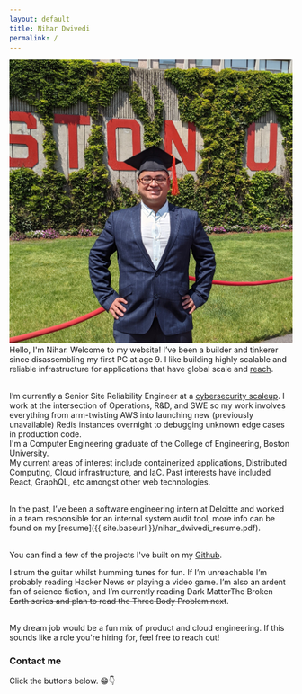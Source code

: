 ```yaml
---
layout: default
title: Nihar Dwivedi
permalink: /
---
```

![](nihar.jpg)
Hello, I'm Nihar. Welcome to my website! I’ve been a builder and tinkerer since disassembling my first PC at age 9. I like building highly scalable and reliable infrastructure for applications that have global scale and [reach](https://xkcd.com/974/).<br/><br/>

I’m currently a Senior Site Reliability Engineer at a [cybersecurity scaleup](https://www.securonix.com/). I work at the intersection of Operations, R&D, and SWE so my work involves everything from arm-twisting AWS into launching new (previously unavailable) Redis instances overnight to debugging unknown edge cases in production code. <br/>
I'm a Computer Engineering graduate of the College of Engineering, Boston University. <br/>
My current areas of interest include containerized applications, Distributed Computing, Cloud infrastructure, and IaC. Past interests have included React, GraphQL, etc amongst other web technologies.<br/><br/>

In the past, I’ve been a software engineering intern at Deloitte and worked in a team responsible for an internal system audit tool,  more info can be found on my [resume]({{ site.baseurl }}/nihar_dwivedi_resume.pdf).<br/><br/>

You can find a few of the projects I've built on my [Github](https://github.com/nihardwivedi).  <br/>

I strum the guitar whilst humming tunes for fun. If I’m unreachable I’m probably reading Hacker News or playing a video game. I’m also an ardent fan of science fiction, and I’m currently reading Dark Matter~~The Broken Earth series and plan to read the Three Body Problem next~~.<br/><br/>

My dream job would be a fun mix of product and cloud engineering. If this sounds like a role you're hiring for, feel free to reach out!<br/>

### Contact me
Click the buttons below. 😁👇 <br/>
